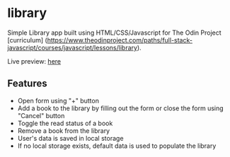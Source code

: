 # library
Simple Library app built using HTML/CSS/Javascript for The Odin Project [curriculum] (https://www.theodinproject.com/paths/full-stack-javascript/courses/javascript/lessons/library).

Live preview: [here](https://alyzacm.github.io/library/)

## Features
- Open form using "+" button
- Add a book to the library by filling out the form or close the form using "Cancel" button
- Toggle the read status of a book
- Remove a book from the library
- User's data is saved in local storage
- If no local storage exists, default data is used to populate the library
